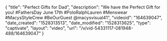 {
    "title": "Perfect Gifts for Dad",
    "description": "We have the Perfect Gift for you! #FathersDay June 17th #PoloRalphLauren #Menswear #MacysStyleCrew #BeOurGuest @macysvisual41",
    "videoid": "164639047",
    "date_created": "1528313513",
    "date_modified": "1528313625",
    "type": "captivate",
    "layout": "video",
    "url": "\/v\/vid-54331117-081948-488\/164639047"
}